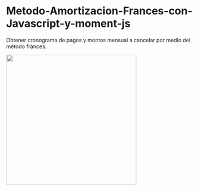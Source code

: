 # Metodo-Amortizacion-Frances-con-Javascript-y-moment-js

Obtener cronograma de pagos y montos mensual a cancelar por medio del método fránces.

<img src="https://github.com/erickcernarequejo/Metodo-Amortizacion-Frances-con-Javascript-y-moment-js/blob/master/metodofrances.png" width="350"/>
